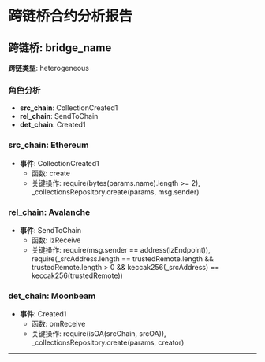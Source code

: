 # 跨链桥合约分析报告
## 跨链桥: bridge_name
**跨链类型**: heterogeneous
### 角色分析
- **src_chain**: CollectionCreated1
- **rel_chain**: SendToChain
- **det_chain**: Created1
### src_chain: Ethereum
- **事件**: CollectionCreated1
  - 函数: create
  - 关键操作: require(bytes(params.name).length >= 2), _collectionsRepository.create(params, msg.sender)
### rel_chain: Avalanche
- **事件**: SendToChain
  - 函数: lzReceive
  - 关键操作: require(msg.sender == address(lzEndpoint)), require(_srcAddress.length == trustedRemote.length && trustedRemote.length > 0 && keccak256(_srcAddress) == keccak256(trustedRemote))
### det_chain: Moonbeam
- **事件**: Created1
  - 函数: omReceive
  - 关键操作: require(isOA(srcChain, srcOA)), _collectionsRepository.create(params, creator)
---

